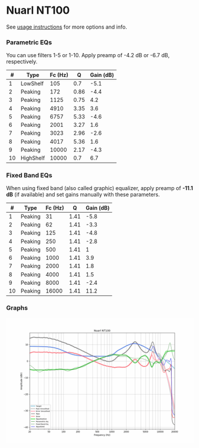 # Nuarl NT100
See [usage instructions](https://github.com/jaakkopasanen/AutoEq#usage) for more options and info.

### Parametric EQs
You can use filters 1-5 or 1-10. Apply preamp of -4.2 dB or -6.7 dB, respectively.

|   # | Type      |   Fc (Hz) |    Q |   Gain (dB) |
|-----|-----------|-----------|------|-------------|
|   1 | LowShelf  |       105 | 0.7  |        -5.1 |
|   2 | Peaking   |       172 | 0.86 |        -4.4 |
|   3 | Peaking   |      1125 | 0.75 |         4.2 |
|   4 | Peaking   |      4910 | 3.35 |         3.6 |
|   5 | Peaking   |      6757 | 5.33 |        -4.6 |
|   6 | Peaking   |      2001 | 3.27 |         1.6 |
|   7 | Peaking   |      3023 | 2.96 |        -2.6 |
|   8 | Peaking   |      4017 | 5.36 |         1.6 |
|   9 | Peaking   |     10000 | 2.17 |        -4.3 |
|  10 | HighShelf |     10000 | 0.7  |         6.7 |

### Fixed Band EQs
When using fixed band (also called graphic) equalizer, apply preamp of **-11.1 dB** (if available) and set gains manually with these parameters.

|   # | Type    |   Fc (Hz) |    Q |   Gain (dB) |
|-----|---------|-----------|------|-------------|
|   1 | Peaking |        31 | 1.41 |        -5.8 |
|   2 | Peaking |        62 | 1.41 |        -3.3 |
|   3 | Peaking |       125 | 1.41 |        -4.8 |
|   4 | Peaking |       250 | 1.41 |        -2.8 |
|   5 | Peaking |       500 | 1.41 |         1   |
|   6 | Peaking |      1000 | 1.41 |         3.9 |
|   7 | Peaking |      2000 | 1.41 |         1.8 |
|   8 | Peaking |      4000 | 1.41 |         1.5 |
|   9 | Peaking |      8000 | 1.41 |        -2.4 |
|  10 | Peaking |     16000 | 1.41 |        11.2 |

### Graphs
![](./Nuarl%20NT100.png)
